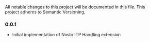 All notable changes to this project will be documented in this file. This project adheres to Semantic Versioning.

### 0.0.1
* Initial implementation of Nosto ITP Handling extension
